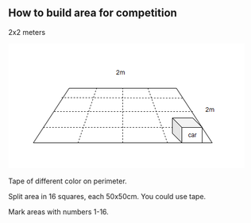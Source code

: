 

## How to build area for competition

2x2 meters

![text](imgs/area-example.png)

Tape of different color on perimeter.

Split area in 16 squares, each 50x50cm. You could use tape. 

Mark areas with numbers 1-16.

